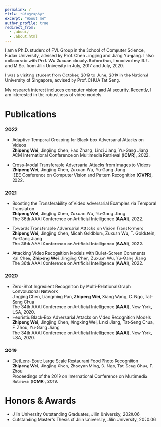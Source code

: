 ```yaml
---
permalink: /
title: "Biography"
excerpt: "About me"
author_profile: true
redirect_from: 
  - /about/
  - /about.html
---
```


I am a Ph.D. student of FVL Group in the School of Computer Science, Fudan University, advised by Prof. Chen Jingjing and Jiang Yu-gang. I also collaborate with Prof. Wu Zuxuan closely. Before that, I received my B.E. and M.Sc. from Jilin University in July, 2017 and July, 2020. 

I was a visiting student from October, 2018 to June, 2019 in the National University of Singapore, advised by Prof. CHUA Tat Seng.

My research interest includes computer vision and AI security. Recently, I am interested in the robustness of video models.

Publications
======
### 2022
* Adaptive Temporal Grouping for Black-box Adversarial Attacks on Videos   
**Zhipeng Wei**, Jingjing Chen, Hao Zhang, Linxi Jiang, Yu-Gang Jiang    
ACM International Conference on Multimedia Retrieval (**ICMR**), 2022.

* Cross-Modal Transferable Adversarial Attacks from Images to Videos     
**Zhipeng Wei**, Jingjing Chen, Zuxuan Wu, Yu-Gang Jiang    
IEEE Conference on Computer Vision and Pattern Recognition (**CVPR**), 2022.

### 2021
* Boosting the Transferability of Video Adversarial Examples via Temporal Translation   
**Zhipeng Wei**, Jingjing Chen, Zuxuan Wu, Yu-Gang Jiang    
The 36th AAAI Conference on Artificial Intelligence (**AAAI**), 2022.

* Towards Transferable Adversarial Attacks on Vision Transformers   
**Zhipeng Wei**, Jingjing Chen, Micah Goldblum, Zuxuan Wu, T. Goldstein, Yu-Gang Jiang   
The 36th AAAI Conference on Artificial Intelligence (**AAAI**), 2022.

* Attacking Video Recognition Models with Bullet-Screen Comments   
Kai Chen, **Zhipeng Wei**, Jingjing Chen, Zuxuan Wu, Yu-Gang Jiang   
The 36th AAAI Conference on Artificial Intelligence (**AAAI**), 2022.

### 2020
* Zero-Shot Ingredient Recognition by Multi-Relational Graph Convolutional Network   
Jingjing Chen, Liangming Pan, **Zhipeng Wei**, Xiang Wang, C. Ngo, Tat-Seng Chua   
The 34th AAAI Conference on Artificial Intelligence (**AAAI**), New York, USA, 2020.
* Heuristic Black-Box Adversarial Attacks on Video Recognition Models   
**Zhipeng Wei**, Jingjing Chen, Xingxing Wei, Linxi Jiang, Tat-Seng Chua, F. Zhou, Yu-Gang Jiang   
The 34th AAAI Conference on Artificial Intelligence (**AAAI**), New York, USA, 2020.

### 2019
* DietLens-Eout: Large Scale Restaurant Food Photo Recognition   
**Zhipeng Wei**, Jingjing Chen, Zhaoyan Ming, C. Ngo, Tat-Seng Chua, F. Zhou   
Proceedings of the 2019 on International Conference on Multimedia Retrieval (**ICMR**), 2019.

Honors & Awards
======
* Jilin University Outstanding Graduates, Jilin University, 2020.06
* Outstanding Master's Thesis of Jilin University, Jilin University, 2020.06
